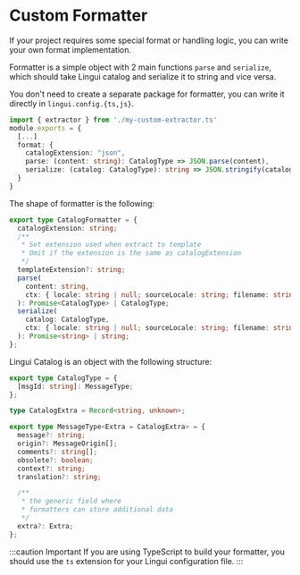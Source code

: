 # Custom Formatter

If your project requires some special format or handling logic, you can write your own format implementation.

Formatter is a simple object with 2 main functions `parse` and `serialize`, which should take Lingui catalog and serialize it to string and vice versa.

You don't need to create a separate package for formatter, you can write it directly in `lingui.config.{ts,js}`.

```ts title="lingui.config.{ts,js}"
import { extractor } from './my-custom-extractor.ts'
module.exports = {
  [...]
  format: {
    catalogExtension: "json",
    parse: (content: string): CatalogType => JSON.parse(content),
    serialize: (catalog: CatalogType): string => JSON.stringify(catalog),
  }
}
```

The shape of formatter is the following:

```ts
export type CatalogFormatter = {
  catalogExtension: string;
  /**
   * Set extension used when extract to template
   * Omit if the extension is the same as catalogExtension
   */
  templateExtension?: string;
  parse(
    content: string,
    ctx: { locale: string | null; sourceLocale: string; filename: string }
  ): Promise<CatalogType> | CatalogType;
  serialize(
    catalog: CatalogType,
    ctx: { locale: string | null; sourceLocale: string; filename: string; existing: string | null }
  ): Promise<string> | string;
};
```

Lingui Catalog is an object with the following structure:

```ts
export type CatalogType = {
  [msgId: string]: MessageType;
};

type CatalogExtra = Record<string, unknown>;

export type MessageType<Extra = CatalogExtra> = {
  message?: string;
  origin?: MessageOrigin[];
  comments?: string[];
  obsolete?: boolean;
  context?: string;
  translation?: string;

  /**
   * the generic field where
   * formatters can store additional data
   */
  extra?: Extra;
};
```

:::caution Important
If you are using TypeScript to build your formatter, you should use the `ts` extension for your Lingui configuration file.
:::
